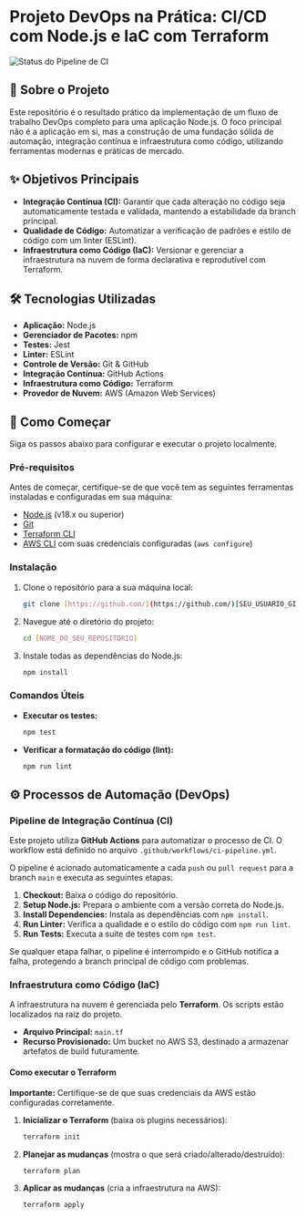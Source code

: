 # Projeto DevOps na Prática: CI/CD com Node.js e IaC com Terraform

![Status do Pipeline de CI](https://github.com/[SEU_USUARIO_GITHUB]/[NOME_DO_SEU_REPOSITORIO]/actions/workflows/ci-pipeline.yml/badge.svg)

## 📖 Sobre o Projeto

Este repositório é o resultado prático da implementação de um fluxo de trabalho DevOps completo para uma aplicação Node.js. O foco principal não é a aplicação em si, mas a construção de uma fundação sólida de automação, integração contínua e infraestrutura como código, utilizando ferramentas modernas e práticas de mercado.

## ✨ Objetivos Principais

* **Integração Contínua (CI):** Garantir que cada alteração no código seja automaticamente testada e validada, mantendo a estabilidade da branch principal.
* **Qualidade de Código:** Automatizar a verificação de padrões e estilo de código com um linter (ESLint).
* **Infraestrutura como Código (IaC):** Versionar e gerenciar a infraestrutura na nuvem de forma declarativa e reprodutível com Terraform.

## 🛠️ Tecnologias Utilizadas

* **Aplicação:** Node.js
* **Gerenciador de Pacotes:** npm
* **Testes:** Jest
* **Linter:** ESLint
* **Controle de Versão:** Git & GitHub
* **Integração Contínua:** GitHub Actions
* **Infraestrutura como Código:** Terraform
* **Provedor de Nuvem:** AWS (Amazon Web Services)

## 🚀 Como Começar

Siga os passos abaixo para configurar e executar o projeto localmente.

### Pré-requisitos

Antes de começar, certifique-se de que você tem as seguintes ferramentas instaladas e configuradas em sua máquina:

* [Node.js](https://nodejs.org/en/) (v18.x ou superior)
* [Git](https://git-scm.com/)
* [Terraform CLI](https://developer.hashicorp.com/terraform/downloads)
* [AWS CLI](https://aws.amazon.com/cli/) com suas credenciais configuradas (`aws configure`)

### Instalação

1.  Clone o repositório para a sua máquina local:
    ```sh
    git clone [https://github.com/](https://github.com/)[SEU_USUARIO_GITHUB]/[NOME_DO_SEU_REPOSITORIO].git
    ```
2.  Navegue até o diretório do projeto:
    ```sh
    cd [NOME_DO_SEU_REPOSITORIO]
    ```
3.  Instale todas as dependências do Node.js:
    ```sh
    npm install
    ```

### Comandos Úteis

* **Executar os testes:**
    ```sh
    npm test
    ```
* **Verificar a formatação do código (lint):**
    ```sh
    npm run lint
    ```

## ⚙️ Processos de Automação (DevOps)

### Pipeline de Integração Contínua (CI)

Este projeto utiliza **GitHub Actions** para automatizar o processo de CI. O workflow está definido no arquivo `.github/workflows/ci-pipeline.yml`.

O pipeline é acionado automaticamente a cada `push` ou `pull request` para a branch `main` e executa as seguintes etapas:
1.  **Checkout:** Baixa o código do repositório.
2.  **Setup Node.js:** Prepara o ambiente com a versão correta do Node.js.
3.  **Install Dependencies:** Instala as dependências com `npm install`.
4.  **Run Linter:** Verifica a qualidade e o estilo do código com `npm run lint`.
5.  **Run Tests:** Executa a suíte de testes com `npm test`.

Se qualquer etapa falhar, o pipeline é interrompido e o GitHub notifica a falha, protegendo a branch principal de código com problemas.

### Infraestrutura como Código (IaC)

A infraestrutura na nuvem é gerenciada pelo **Terraform**. Os scripts estão localizados na raiz do projeto.

* **Arquivo Principal:** `main.tf`
* **Recurso Provisionado:** Um bucket no AWS S3, destinado a armazenar artefatos de build futuramente.

#### Como executar o Terraform

**Importante:** Certifique-se de que suas credenciais da AWS estão configuradas corretamente.

1.  **Inicializar o Terraform** (baixa os plugins necessários):
    ```sh
    terraform init
    ```
2.  **Planejar as mudanças** (mostra o que será criado/alterado/destruído):
    ```sh
    terraform plan
    ```
3.  **Aplicar as mudanças** (cria a infraestrutura na AWS):
    ```sh
    terraform apply
    ```
